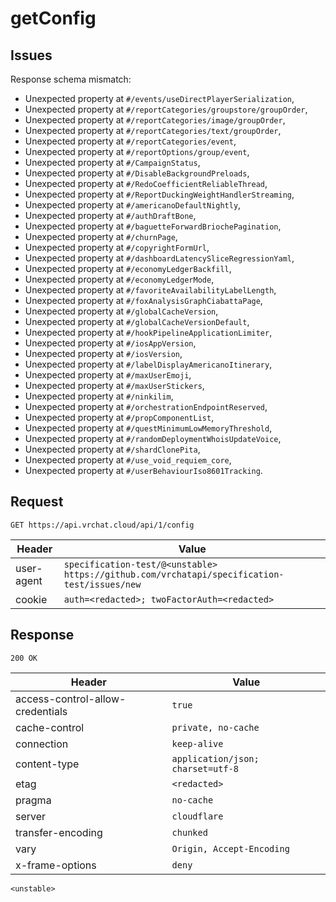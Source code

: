 # getConfig

## Issues
Response schema mismatch:
* Unexpected property at ``#/events/useDirectPlayerSerialization``,
* Unexpected property at ``#/reportCategories/groupstore/groupOrder``,
* Unexpected property at ``#/reportCategories/image/groupOrder``,
* Unexpected property at ``#/reportCategories/text/groupOrder``,
* Unexpected property at ``#/reportCategories/event``,
* Unexpected property at ``#/reportOptions/group/event``,
* Unexpected property at ``#/CampaignStatus``,
* Unexpected property at ``#/DisableBackgroundPreloads``,
* Unexpected property at ``#/RedoCoefficientReliableThread``,
* Unexpected property at ``#/ReportDuckingWeightHandlerStreaming``,
* Unexpected property at ``#/americanoDefaultNightly``,
* Unexpected property at ``#/authDraftBone``,
* Unexpected property at ``#/baguetteForwardBriochePagination``,
* Unexpected property at ``#/churnPage``,
* Unexpected property at ``#/copyrightFormUrl``,
* Unexpected property at ``#/dashboardLatencySliceRegressionYaml``,
* Unexpected property at ``#/economyLedgerBackfill``,
* Unexpected property at ``#/economyLedgerMode``,
* Unexpected property at ``#/favoriteAvailabilityLabelLength``,
* Unexpected property at ``#/foxAnalysisGraphCiabattaPage``,
* Unexpected property at ``#/globalCacheVersion``,
* Unexpected property at ``#/globalCacheVersionDefault``,
* Unexpected property at ``#/hookPipelineApplicationLimiter``,
* Unexpected property at ``#/iosAppVersion``,
* Unexpected property at ``#/iosVersion``,
* Unexpected property at ``#/labelDisplayAmericanoItinerary``,
* Unexpected property at ``#/maxUserEmoji``,
* Unexpected property at ``#/maxUserStickers``,
* Unexpected property at ``#/ninkilim``,
* Unexpected property at ``#/orchestrationEndpointReserved``,
* Unexpected property at ``#/propComponentList``,
* Unexpected property at ``#/questMinimumLowMemoryThreshold``,
* Unexpected property at ``#/randomDeploymentWhoisUpdateVoice``,
* Unexpected property at ``#/shardClonePita``,
* Unexpected property at ``#/use_void_requiem_core``,
* Unexpected property at ``#/userBehaviourIso8601Tracking``.
## Request
`GET https://api.vrchat.cloud/api/1/config`

| Header | Value |
| ------ | ----- |
| user-agent | `specification-test/@<unstable> https://github.com/vrchatapi/specification-test/issues/new` |
| cookie | `auth=<redacted>; twoFactorAuth=<redacted>` |


## Response
`200 OK`

| Header | Value |
| ------ | ----- |
| access-control-allow-credentials | `true` |
| cache-control | `private, no-cache` |
| connection | `keep-alive` |
| content-type | `application/json; charset=utf-8` |
| etag | `<redacted>` |
| pragma | `no-cache` |
| server | `cloudflare` |
| transfer-encoding | `chunked` |
| vary | `Origin, Accept-Encoding` |
| x-frame-options | `deny` |

```jsonc
<unstable>
```
